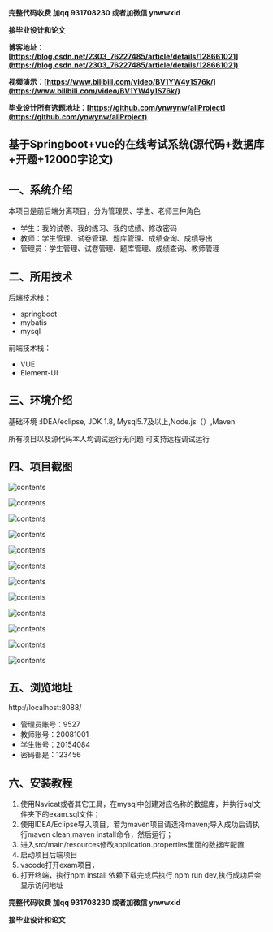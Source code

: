 **完整代码收费  加qq  931708230 或者加微信  ynwwxid**

**接毕业设计和论文**

**博客地址：[https://blog.csdn.net/2303_76227485/article/details/128661021](https://blog.csdn.net/2303_76227485/article/details/128661021)**

**视频演示：[https://www.bilibili.com/video/BV1YW4y1S76k/](https://www.bilibili.com/video/BV1YW4y1S76k/)**

**毕业设计所有选题地址：[https://github.com/ynwynw/allProject](https://github.com/ynwynw/allProject)**

## 基于Springboot+vue的在线考试系统(源代码+数据库+开题+12000字论文)

## 一、系统介绍

本项目是前后端分离项目，分为管理员、学生、老师三种角色

- 学生：我的试卷、我的练习、我的成绩、修改密码
- 教师：学生管理、试卷管理、题库管理、成绩查询、成绩导出
- 管理员：学生管理、试卷管理、题库管理、成绩查询、教师管理

## 二、所用技术

后端技术栈：

- springboot
- mybatis
- mysql

前端技术栈：

- VUE 
- Element-UI


## 三、环境介绍

基础环境 :IDEA/eclipse, JDK 1.8, Mysql5.7及以上,Node.js（）,Maven

所有项目以及源代码本人均调试运行无问题 可支持远程调试运行

## 四、项目截图



![contents](./picture/picture1.png)

![contents](./picture/picture2.png)

![contents](./picture/picture3.png)

![contents](./picture/picture4.png)

![contents](./picture/picture5.png)

![contents](./picture/picture6.png)

![contents](./picture/picture7.png)

![contents](./picture/picture8.png)

![contents](./picture/picture9.png)

![contents](./picture/picture10.png)

![contents](./picture/picture11.png)

![contents](./picture/picture12.png)

## 五、浏览地址

http://localhost:8088/  

- 管理员账号：9527
- 教师账号：20081001
- 学生账号：20154084
- 密码都是：123456	

## 六、安装教程

1. 使用Navicat或者其它工具，在mysql中创建对应名称的数据库，并执行sql文件夹下的exam.sql文件；
2. 使用IDEA/Eclipse导入项目，若为maven项目请选择maven;导入成功后请执行maven clean;maven install命令，然后运行；
3. 进入src/main/resources修改application.properties里面的数据库配置
4. 启动项目后端项目 
5. vscode打开exam项目，
6. 打开终端，执行npm install 依赖下载完成后执行 npm run dev,执行成功后会显示访问地址

**完整代码收费  加qq  931708230 或者加微信  ynwwxid**

**接毕业设计和论文**
